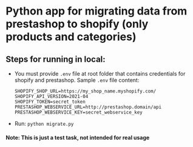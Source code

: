 # Python app for migrating data from prestashop to shopify (only products and categories)

## Steps for running in local:
  - You must provide `.env` file at root folder that contains credentials for shopify and prestashop. Sample `.env` file content:

        SHOPIFY_SHOP_URL=https://my_shop_name.myshopify.com/
        SHOPIFY_API_VERSION=2021-04
        SHOPIFY_TOKEN=secret_token
        PRESTASHOP_WEBSERVICE_URL=http://prestashop.domain/api
        PRESTASHOP_WEBSERVICE_KEY=secret_webservice_key
      
  - Run: `python migrate.py`

#### Note: This is just a test task, not intended for real usage
